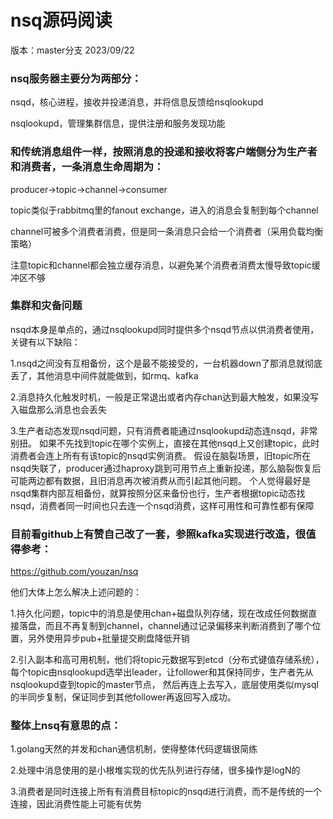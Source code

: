 # nsq源码阅读

版本：master分支 2023/09/22

### nsq服务器主要分为两部分：

nsqd，核心进程，接收并投递消息，并将信息反馈给nsqlookupd

nsqlookupd，管理集群信息，提供注册和服务发现功能

### 和传统消息组件一样，按照消息的投递和接收将客户端侧分为生产者和消费者，一条消息生命周期为：

producer->topic->channel->consumer

topic类似于rabbitmq里的fanout exchange，进入的消息会复制到每个channel

channel可被多个消费者消费，但是同一条消息只会给一个消费者（采用负载均衡策略）

注意topic和channel都会独立缓存消息，以避免某个消费者消费太慢导致topic缓冲区不够

### 集群和灾备问题

nsqd本身是单点的，通过nsqlookupd同时提供多个nsqd节点以供消费者使用，关键有以下缺陷：

1.nsqd之间没有互相备份，这个是最不能接受的，一台机器down了那消息就彻底丢了，其他消息中间件就能做到，如rmq、kafka

2.消息持久化触发时机，一般是正常退出或者内存chan达到最大触发，如果没写入磁盘那么消息也会丢失

3.生产者动态发现nsqd问题，只有消费者能通过nsqlookupd动态连nsqd，非常别扭。
如果不先找到topic在哪个实例上，直接在其他nsqd上又创建topic，此时消费者会连上所有有该topic的nsqd实例消费。
假设在脑裂场景，旧topic所在nsqd失联了，producer通过haproxy跳到可用节点上重新投递，那么脑裂恢复后可能两边都有数据，且旧消息再次被消费从而引起其他问题。
个人觉得最好是nsqd集群内部互相备份，就算按照分区来备份也行，生产者根据topic动态找nsqd，消费者同一时间也只去连一个nsqd消费，这样可用性和可靠性都有保障

### 目前看github上有赞自己改了一套，参照kafka实现进行改造，很值得参考：

https://github.com/youzan/nsq

他们大体上怎么解决上述问题的：

1.持久化问题，topic中的消息是使用chan+磁盘队列存储，现在改成任何数据直接落盘，而且不再复制到channel，channel通过记录偏移来判断消费到了哪个位置，另外使用异步pub+批量提交刷盘降低开销

2.引入副本和高可用机制，他们将topic元数据写到etcd（分布式键值存储系统），每个topic由nsqlookupd选举出leader，让follower和其保持同步，生产者先从nsqlookupd查到topic的master节点，
然后再连上去写入，底层使用类似mysql的半同步复制，保证同步到其他follower再返回写入成功。

### 整体上nsq有意思的点：

1.golang天然的并发和chan通信机制，使得整体代码逻辑很简练

2.处理中消息使用的是小根堆实现的优先队列进行存储，很多操作是logN的

3.消费者是同时连接上所有有消费目标topic的nsqd进行消费，而不是传统的一个连接，因此消费性能上可能有优势
